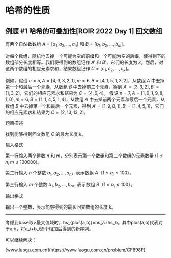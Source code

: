 

# 哈希的性质

## 例题 #1 哈希的可叠加性[ROIR 2022 Day 1] 回文数组

有两个自然数数组 $A = [a_1, a_2, \dots , a_n]$ 和 $B = [b_1, b_2, \dots , b_m]$。

对每个数组，随机地去掉一个可能为空的前缀和一个可能为空的后缀，使得剩下的数组部分长度相等。我们将得到的数组记作 $A'$ 和 $B'$，它们的长度为 $k$。然后，对这两个数组的相应元素求和，结果数组记作 $C = [c_1, c_2, \dots , c_k]$。

例如，假设 $n = 5,A = [4, 3, 3, 2, 1],m = 6,B = [4, 1, 5, 1, 3, 2]$，从数组 $A$ 中去掉第一个和最后一个元素，从数组 $B$ 中去掉前三个元素，得到 $A' = [3, 3, 2],B' = [1, 3, 2]$，它们的相应元素求和结果为 $C = [4, 6, 4]$。
假设 $n = 7,A = [1,9,1,9,8,1,0],m = 6,B = [1,1,4,5,1,4]$，从数组 $A$ 中去掉前两个元素和最后一个元素，从数组 $B$ 中去掉第一个和最后一个元素，得到 $A' = [1,9,8,1],B' = [1,4,5,1]$，它们的相应元素求和结果为 $C = [2,13,13,2]$。

题目描述

找到能够得到回文数组 $C$ 的最大长度 $k$。

输入格式

第一行输入两个整数 $n$ 和 $m$，分别表示第一个数组和第二个数组的元素数量 ($1 \le n, m \le 100 000$)。

第二行输入 $n$ 个整数 $a_1,a_2,\dots,a_n$，表示数组 $A$（$1 \le a_i \le 100$）。

第三行输入 $m$ 个整数 $b_1,b_2,\dots,b_n$，表示数组 $B$（$1 \le b_i \le 100$）。

输出格式

输出一个整数，表示能够得到的最长回文数组的长度 $k$。

---

考虑到base取>最大值域时，hs_{plus(a,b)}=hs_a+hs_b。其中plus(a,b)代表对于a,b，将a_i+b_i逐个相加后得到的新序列。



可以继续解决：

[www.luogu.com.cn](https://www.luogu.com.cn/problem/CF898F)


